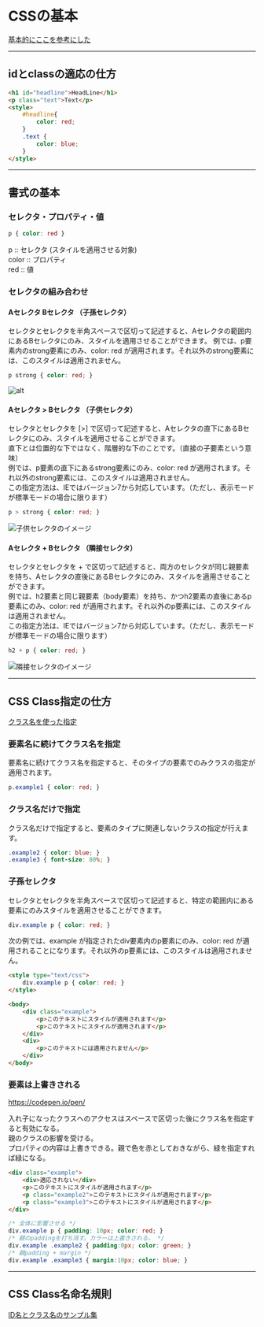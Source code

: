 # CSSの基本

[基本的にここを参考にした](https://www.tagindex.com/stylesheet/basic/)  

---

## idとclassの適応の仕方

``` html
<h1 id="headline">HeadLine</h1>
<p class="text">Text</p>
<style>
    #headline{
        color: red;
    }
    .text {
        color: blue;
    }
</style>
```

---

## 書式の基本

### セレクタ・プロパティ・値

``` css
p { color: red }
```

p :: セレクタ (スタイルを適用させる対象)  
color :: プロパティ  
red :: 値  

### セレクタの組み合わせ

#### Aセレクタ Bセレクタ （子孫セレクタ）

セレクタとセレクタを半角スペースで区切って記述すると、Aセレクタの範囲内にあるBセレクタにのみ、スタイルを適用させることができます。
例では、p要素内のstrong要素にのみ、color: red が適用されます。それ以外のstrong要素には、このスタイルは適用されません。  

``` css
p strong { color: red; }
```

![alt](https://www.tagindex.com/stylesheet/basic/image/selector1.gif)  

#### Aセレクタ > Bセレクタ （子供セレクタ）

セレクタとセレクタを [>] で区切って記述すると、Aセレクタの直下にあるBセレクタにのみ、スタイルを適用させることができます。  
直下とは位置的な下ではなく、階層的な下のことです。（直接の子要素という意味）  
例では、p要素の直下にあるstrong要素にのみ、color: red が適用されます。それ以外のstrong要素には、このスタイルは適用されません。  
この指定方法は、IEではバージョン7から対応しています。（ただし、表示モードが標準モードの場合に限ります）  

``` css
p > strong { color: red; }
```

![子供セレクタのイメージ](https://www.tagindex.com/stylesheet/basic/image/selector2.gif)  

#### Aセレクタ + Bセレクタ （隣接セレクタ）

セレクタとセレクタを + で区切って記述すると、両方のセレクタが同じ親要素を持ち、Aセレクタの直後にあるBセレクタにのみ、スタイルを適用させることができます。  
例では、h2要素と同じ親要素（body要素）を持ち、かつh2要素の直後にあるp要素にのみ、color: red が適用されます。それ以外のp要素には、このスタイルは適用されません。  
この指定方法は、IEではバージョン7から対応しています。（ただし、表示モードが標準モードの場合に限ります）  

``` css
h2 + p { color: red; }
```

![隣接セレクタのイメージ](https://www.tagindex.com/stylesheet/basic/image/selector3.gif)  

---

## CSS Class指定の仕方

[クラス名を使った指定](https://www.tagindex.com/stylesheet/basic/format2.html)  

### 要素名に続けてクラス名を指定

要素名に続けてクラス名を指定すると、そのタイプの要素でのみクラスの指定が適用されます。

``` css : 要素名に続けてクラス名を指定する方法
p.example1 { color: red; }
```

### クラス名だけで指定

クラス名だけで指定すると、要素のタイプに関連しないクラスの指定が行えます。

``` css : クラス名だけで指定する方法
.example2 { color: blue; }
.example3 { font-size: 80%; }
```

### 子孫セレクタ

セレクタとセレクタを半角スペースで区切って記述すると、特定の範囲内にある要素にのみスタイルを適用させることができます。

``` css
div.example p { color: red; }
```

次の例では、example が指定されたdiv要素内のp要素にのみ、color: red が適用されることになります。それ以外のp要素には、このスタイルは適用されません。

``` html
<style type="text/css">
    div.example p { color: red; }
</style>

<body>
    <div class="example">
        <p>このテキストにスタイルが適用されます</p>
        <p>このテキストにスタイルが適用されます</p>
    </div>
    <div>
        <p>このテキストには適用されません</p>
    </div>
</body>
```

### 要素は上書きされる

<https://codepen.io/pen/>  

入れ子になったクラスへのアクセスはスペースで区切った後にクラス名を指定すると有効になる。  
親のクラスの影響を受ける。  
プロパティの内容は上書きできる。親で色を赤としておきながら、緑を指定すれば緑になる。  

``` html
<div class="example">
    <div>適応されない</div>
    <p>このテキストにスタイルが適用されます</p>
    <p class="example2">このテキストにスタイルが適用されます</p>
    <p class="example3">このテキストにスタイルが適用されます</p>
</div>
```

``` css
/* 全体に影響させる */
div.example p { padding: 10px; color: red; }
/* 親のpaddingを打ち消す。カラーは上書きされる。 */
div.example .example2 { padding:0px; color: green; }
/* 親padding + margin */
div.example .example3 { margin:10px; color: blue; }
```

---

## CSS Class名命名規則

[ID名とクラス名のサンプル集](https://www.tagindex.com/stylesheet/basic/naming.html)  
